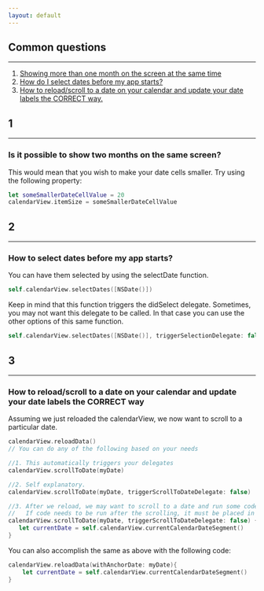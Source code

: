 ```yaml
---
layout: default
---
```



## Common questions
___

1. [Showing more than one month on the screen at the same time](#1)
2. [How do I select dates before my app starts?](#2)
3. [How to reload/scroll to a date on your calendar and update your date labels the CORRECT way.](#3)	

## 1 
___

### Is it possible to show two months on the same screen?

This would mean that you wish to make your date cells smaller. Try using the following property:

```swift
let someSmallerDateCellValue = 20
calendarView.itemSize = someSmallerDateCellValue
```

## 2
___

### How to select dates before my app starts?

You can have them selected by using the selectDate function.

```swift
self.calendarView.selectDates([NSDate()])
```

Keep in mind that this function triggers the didSelect delegate. Sometimes, you may not want this delegate to be called. In that case you can use the other options of this same function.

```swift
self.calendarView.selectDates([NSDate()], triggerSelectionDelegate: false)
```

## 3
___

### How to reload/scroll to a date on your calendar and update your date labels the CORRECT way

Assuming we just reloaded the calendarView, we now want to scroll to a particular date.

```swift
calendarView.reloadData()
// You can do any of the following based on your needs

//1. This automatically triggers your delegates
calendarView.scrollToDate(myDate) 

//2. Self explanatory. 
calendarView.scrollToDate(myDate, triggerScrollToDateDelegate: false)

//3. After we reload, we may want to scroll to a date and run some code when scrolling completes.
//   If code needs to be run after the scrolling, it must be placed in the trailing closure
calendarView.scrollToDate(myDate, triggerScrollToDateDelegate: false) {
   let currentDate = self.calendarView.currentCalendarDateSegment()
}
```

You can also accomplish the same as above with the following code:

```swift
calendarView.reloadData(withAnchorDate: myDate){
    let currentDate = self.calendarView.currentCalendarDateSegment()
}
```
